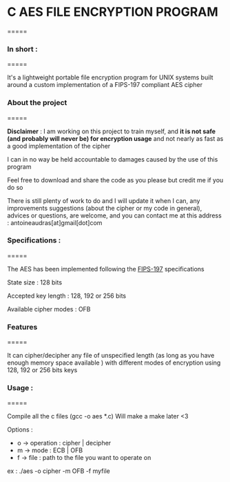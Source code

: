 # C AES FILE ENCRYPTION PROGRAM
=====

### In short :
=====

It's a lightweight portable file encryption program for UNIX systems built
around a custom implementation of a FIPS-197 compliant AES cipher

### About the project
=====

__Disclaimer__ : I am working on this project to train myself, and __it is not safe
(and probably will never be) for encryption usage__ and not nearly as fast as a
good implementation of the cipher

I can in no way be held accountable to damages caused by the use of this program

Feel free to download and share the code as you please but credit me if
you do so

There is still plenty of work to do and I will update it when I can, any
improvements suggestions (about the cipher or my code in general), advices or
questions, are welcome, and you can contact me at this address :
antoineaudras[at]gmail[dot]com

### Specifications :
=====

The AES has been implemented following the [FIPS-197](https://nvlpubs.nist.gov/nistpubs/fips/nist.fips.197.pdf)
specifications

State size : 128 bits

Accepted key length : 128, 192 or 256 bits

Available cipher modes : OFB

### Features
=====

It can cipher/decipher any file of unspecified length (as long as you have
enough memory space available ) with different modes of encryption using 128,
192 or 256 bits keys

### Usage :
=====

Compile all the c files (gcc -o aes \*.c)
Will make a make later <3

Options :

- o -> operation : cipher | decipher
- m -> mode : ECB | OFB
- f -> file : path to the file you want to operate on

ex : ./aes -o cipher -m OFB -f myfile
